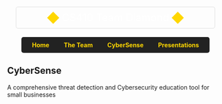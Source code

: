 <div style="
    display: flex;
    align-items: center;
    justify-content: center;
    border: 1px solid #ddd;
    padding: 10px;
    border-radius: 5px;
    margin: 20px;
    color: white;
">
    <div style="width: 20px; height: 20px; background-color: #FFD700; transform: rotate(45deg); margin: 0 10px;"></div>
    <div style="font-size: 24px;">CS410 Team Diamond</div>
    <div style="width: 20px; height: 20px; background-color: #FFD700; transform: rotate(45deg); margin: 0 10px;"></div>
</div>


<div style="text-align: center;">
  <nav style="background-color: #222; padding: 10px; display: inline-block; border-radius: 5px;">
    <a href="README.md" style="color: #FFD700; text-decoration: none; margin: 0 15px; font-weight: bold;">Home</a>
    <a href="team_bios.md" style="color: #FFD700; text-decoration: none; margin: 0 15px; font-weight: bold;">The Team</a>
    <a href="#cybersense" style="color: #FFD700; text-decoration: none; margin: 0 15px; font-weight: bold;">CyberSense</a>
    <a href="presentations.md" style="color: #FFD700; text-decoration: none; margin: 0 15px; font-weight: bold;">Presentations</a>
  </nav>
</div>


## CyberSense

A comprehensive threat detection and Cybersecurity education tool for small businesses




